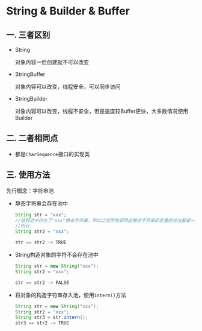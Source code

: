 # String & Builder & Buffer



## 一. 三者区别

* String

  对象内容一但创建就不可以改变

* StringBuffer

  对象内容可以改变，线程安全，可以同步访问

* StringBuilder

  对象内容可以改变，线程不安全，但是速度较Buffer更快，大多数情况使用Builder

## 二. 二者相同点

* 都是`CharSequence`接口的实现类



## 三. 使用方法

先行概念：字符串池

* 静态字符串会存在池中

  ~~~java
  String str = "xxx";
  //线程池中存在了"xxx"静态字符串，所以之后所有调用此静态字符串的变量的地址都是一样的
  //所以
  String str2 = "xxx";
  
  str == str2 -> TRUE
  ~~~

  

* String构造对象的字符不会存在池中

  ~~~java
  String str = new String("xxx");
  String str2 = "xxx";
  
  str == str2 -> FALSE
  ~~~

  

* 将对象的构造字符串存入池，使用`intern()`方法

  ~~~java
  String str = new String("xxx");
  String str2 = "xxx";
  String str3 = str.intern();
  str3 == str2 -> TRUE
  ~~~

  

